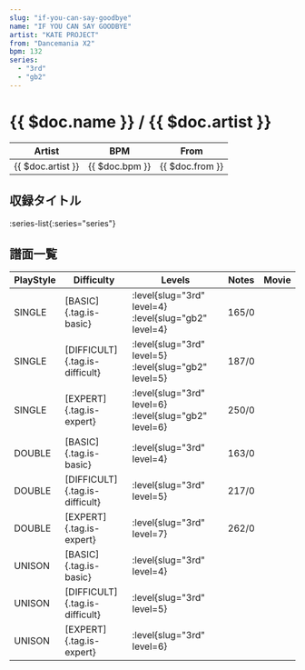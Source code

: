 ```yaml
---
slug: "if-you-can-say-goodbye"
name: "IF YOU CAN SAY GOODBYE"
artist: "KATE PROJECT"
from: "Dancemania X2"
bpm: 132
series:
  - "3rd"
  - "gb2"
---
```


# {{ $doc.name }} / {{ $doc.artist }}

|Artist|BPM|From|
|------|---|----|
|{{ $doc.artist }}|{{ $doc.bpm }}|{{ $doc.from }}|

## 収録タイトル

:series-list{:series="series"}

## 譜面一覧

|PlayStyle|Difficulty|Levels|Notes|Movie|
|---------|----------|------|-----|-----|
|SINGLE|[BASIC]{.tag.is-basic}|:level{slug="3rd" level=4} :level{slug="gb2" level=4}|165/0||
|SINGLE|[DIFFICULT]{.tag.is-difficult}|:level{slug="3rd" level=5} :level{slug="gb2" level=5}|187/0||
|SINGLE|[EXPERT]{.tag.is-expert}|:level{slug="3rd" level=6} :level{slug="gb2" level=6}|250/0||
|DOUBLE|[BASIC]{.tag.is-basic}|:level{slug="3rd" level=4}|163/0||
|DOUBLE|[DIFFICULT]{.tag.is-difficult}|:level{slug="3rd" level=5}|217/0||
|DOUBLE|[EXPERT]{.tag.is-expert}|:level{slug="3rd" level=7}|262/0||
|UNISON|[BASIC]{.tag.is-basic}|:level{slug="3rd" level=4}|||
|UNISON|[DIFFICULT]{.tag.is-difficult}|:level{slug="3rd" level=5}|||
|UNISON|[EXPERT]{.tag.is-expert}|:level{slug="3rd" level=6}|||
